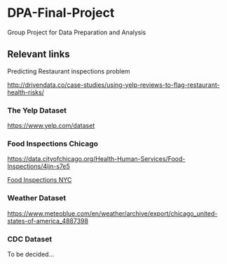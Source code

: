 # DPA-Final-Project
Group Project for Data Preparation and Analysis


## Relevant links 
Predicting Restaurant inspections problem 

http://drivendata.co/case-studies/using-yelp-reviews-to-flag-restaurant-health-risks/

### The Yelp Dataset
https://www.yelp.com/dataset

### Food Inspections Chicago
https://data.cityofchicago.org/Health-Human-Services/Food-Inspections/4ijn-s7e5

[Food Inspections NYC](https://health.data.ny.gov/Health/Food-Service-Establishment-Last-Inspection/cnih-y5dw/data)

### Weather Dataset
https://www.meteoblue.com/en/weather/archive/export/chicago_united-states-of-america_4887398

### CDC Dataset
To be decided...

